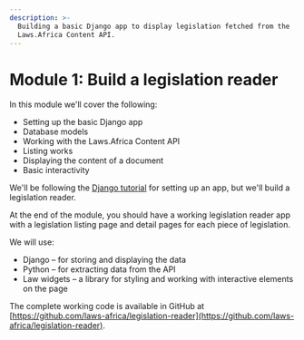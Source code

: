 ```yaml
---
description: >-
  Building a basic Django app to display legislation fetched from the
  Laws.Africa Content API.
---
```


# Module 1: Build a legislation reader

In this module we'll cover the following:

* Setting up the basic Django app
* Database models
* Working with the Laws.Africa Content API
* Listing works
* Displaying the content of a document
* Basic interactivity

We'll be following the [Django tutorial](https://docs.djangoproject.com/en/3.2/intro/tutorial01/) for setting up an app, but we'll build a legislation reader.

At the end of the module, you should have a working legislation reader app with a legislation listing page and detail pages for each piece of legislation.

We will use:

* Django – for storing and displaying the data
* Python – for extracting data from the API
* Law widgets – a library for styling and working with interactive elements on the page

The complete working code is available in GitHub at [https://github.com/laws-africa/legislation-reader](https://github.com/laws-africa/legislation-reader).
